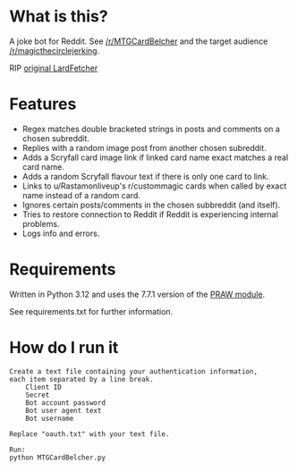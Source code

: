 # What is this?

A joke bot for Reddit. See [/r/MTGCardBelcher](https://www.reddit.com/r/MTGCardBelcher/)
and the target audience [/r/magicthecirclejerking](https://www.reddit.com/r/magicthecirclejerking/).

RIP [original LardFetcher](https://github.com/MTGLardFetcher/MTGLardFetcher)

# Features

- Regex matches double bracketed strings in posts and comments on a chosen subreddit.
- Replies with a random image post from another chosen subreddit.
- Adds a Scryfall card image link if linked card name exact matches a real card name.
- Adds a random Scryfall flavour text if there is only one card to link.
- Links to u/Rastamonliveup's r/custommagic cards when called by exact name instead of a random card.
- Ignores certain posts/comments in the chosen subbreddit (and itself).
- Tries to restore connection to Reddit if Reddit is experiencing internal problems.
- Logs info and errors.

# Requirements

Written in Python 3.12 and uses the 7.7.1 version of the [PRAW module](https://praw.readthedocs.io/en/stable/).

See requirements.txt for further information.

# How do I run it

    Create a text file containing your authentication information,
    each item separated by a line break.
        Client ID
        Secret
        Bot account password
        Bot user agent text
        Bot username

    Replace "oauth.txt" with your text file.

    Run:
    python MTGCardBelcher.py 
